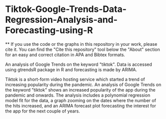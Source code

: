 # Tiktok-Google-Trends-Data-Regression-Analysis-and-Forecasting-using-R

** If you use the code or the graphs in this repository in your work, please cite it. You can find the "Cite this repository" tool below the "About" section for an easy and correct citation in APA and Bibtex formats.

An analysis of Google Trends on the keyword "tiktok". Data is accessed using gtrendsR package in R and forecasting is made by ARIMA.

Tiktok is a short-form video hosting service which started a trend of increasing popularity during the pandemic. An analysis of Google Trends on the keyword "tiktok" shows an  increased popularity of the app during the pandemic and onwards. The analysis includes a polynomial regression model fit for the data, a graph zooming on the dates where the number of the hits increased, and an ARIMA forecast plot forecasting the interest for the app for the next couple of years. 
